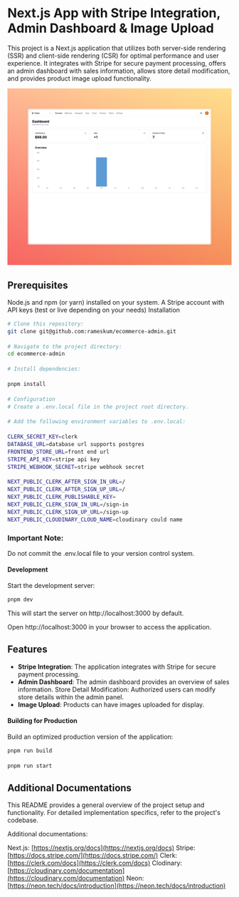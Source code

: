 # Next.js App with Stripe Integration, Admin Dashboard & Image Upload

This project is a Next.js application that utilizes both server-side rendering (SSR) and client-side rendering (CSR) for optimal performance and user experience. It integrates with Stripe for secure payment processing, offers an admin dashboard with sales information, allows store detail modification, and provides product image upload functionality.

![app_render](Admin%20Dashboard.jpeg)

## Prerequisites

Node.js and npm (or yarn) installed on your system.
A Stripe account with API keys (test or live depending on your needs)
Installation

```bash
# Clone this repository:
git clone git@github.com:rameskum/ecommerce-admin.git

# Navigate to the project directory:
cd ecommerce-admin

# Install dependencies:

pnpm install

# Configuration
# Create a .env.local file in the project root directory.

# Add the following environment variables to .env.local:

CLERK_SECRET_KEY=clerk
DATABASE_URL=database url supports postgres
FRONTEND_STORE_URL=front end url
STRIPE_API_KEY=stripe api key
STRIPE_WEBHOOK_SECRET=stripe webhook secret

NEXT_PUBLIC_CLERK_AFTER_SIGN_IN_URL=/
NEXT_PUBLIC_CLERK_AFTER_SIGN_UP_URL=/
NEXT_PUBLIC_CLERK_PUBLISHABLE_KEY=
NEXT_PUBLIC_CLERK_SIGN_IN_URL=/sign-in
NEXT_PUBLIC_CLERK_SIGN_UP_URL=/sign-up
NEXT_PUBLIC_CLOUDINARY_CLOUD_NAME=cloudinary could name
```

### Important Note:

Do not commit the .env.local file to your version control system.

#### Development

Start the development server:

```bash
pnpm dev
```

This will start the server on http://localhost:3000 by default.

Open http://localhost:3000 in your browser to access the application.

## Features

- **Stripe Integration**: The application integrates with Stripe for secure payment processing.
- **Admin Dashboard**: The admin dashboard provides an overview of sales information.
  Store Detail Modification: Authorized users can modify store details within the admin panel.
- **Image Upload**: Products can have images uploaded for display.

#### Building for Production

Build an optimized production version of the application:

```bash
pnpm run build

pnpm run start
```

## Additional Documentations

This README provides a general overview of the project setup and functionality.
For detailed implementation specifics, refer to the project's codebase.

Additional documentations:

Next.js: [https://nextjs.org/docs](https://nextjs.org/docs)
Stripe: [https://docs.stripe.com/](https://docs.stripe.com/)
Clerk: [https://clerk.com/docs](https://clerk.com/docs)
Clodinary: [https://cloudinary.com/documentation](https://cloudinary.com/documentation)
Neon: [https://neon.tech/docs/introduction](https://neon.tech/docs/introduction)

